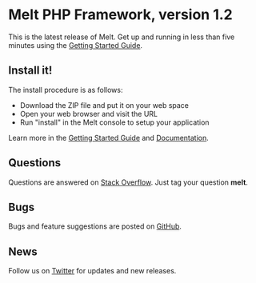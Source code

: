 # Melt PHP Framework, version 1.2

This is the latest release of Melt. Get up and running in less than five minutes using the [Getting Started Guide](https://github.com/melt/melt/wiki/Getting-Started-with-Melt).


## Install it!

The install procedure is as follows:

* Download the ZIP file and put it on your web space
* Open your web browser and visit the URL
* Run "install" in the Melt console to setup your application

Learn more in the [Getting Started Guide](https://github.com/melt/melt/wiki/Getting-Started-with-Melt) and [Documentation](https://github.com/melt/melt/wiki/).

## Questions

Questions are answered on [Stack Overflow](http://stackoverflow.com/questions/tagged/melt). Just tag your question **melt**.

## Bugs

Bugs and feature suggestions are posted on [GitHub](https://github.com/melt/melt/issues).

## News

Follow us on [Twitter](http://twitter.com/meltframework) for updates and new releases.